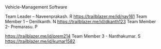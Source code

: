  Vehicle-Management Software 
 
 Team Leader –
Naveenprakash. R
https://trailblazer.me/id/nav161
 Team Member 1 –
 Denilkanth. N
 https://trailblazer.me/id/dkanth123
Team Member 2- 
Premarasu. P
 
https://trailblazer.me/id/prem214
 Team Member 3 -
Nanthakumar. S
https://trailblazer.me/id/kumar1582
